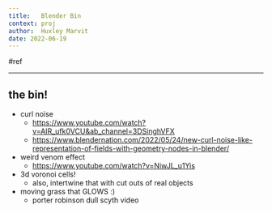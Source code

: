 ```yaml
---
title:   Blender Bin
context: proj
author:  Huxley Marvit
date: 2022-06-19
---
```


#ref 
***



## the bin!
- curl noise
	- https://www.youtube.com/watch?v=AIR_ufk0VCU&ab_channel=3DSinghVFX
	- https://www.blendernation.com/2022/05/24/new-curl-noise-like-representation-of-fields-with-geometry-nodes-in-blender/
- weird venom effect
	- https://www.youtube.com/watch?v=NiwJL_u1Yis
- 3d voronoi cells!
	- also, intertwine that with cut outs of real objects
- moving grass that GLOWS :)
	- porter robinson dull scyth video